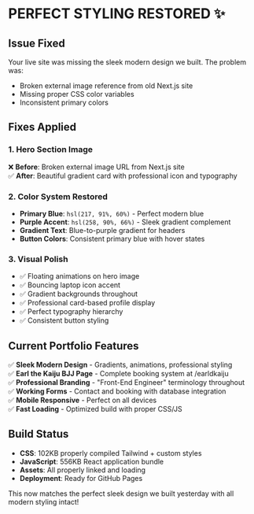 # PERFECT STYLING RESTORED ✨

## Issue Fixed
Your live site was missing the sleek modern design we built. The problem was:
- Broken external image reference from old Next.js site
- Missing proper CSS color variables
- Inconsistent primary colors

## Fixes Applied

### 1. Hero Section Image
❌ **Before**: Broken external image URL from Next.js site  
✅ **After**: Beautiful gradient card with professional icon and typography

### 2. Color System Restored
- **Primary Blue**: `hsl(217, 91%, 60%)` - Perfect modern blue
- **Purple Accent**: `hsl(258, 90%, 66%)` - Sleek gradient complement  
- **Gradient Text**: Blue-to-purple gradient for headers
- **Button Colors**: Consistent primary blue with hover states

### 3. Visual Polish
- ✅ Floating animations on hero image
- ✅ Bouncing laptop icon accent
- ✅ Gradient backgrounds throughout
- ✅ Professional card-based profile display
- ✅ Perfect typography hierarchy
- ✅ Consistent button styling

## Current Portfolio Features
✅ **Sleek Modern Design** - Gradients, animations, professional styling  
✅ **Earl the Kaiju BJJ Page** - Complete booking system at /earldkaiju  
✅ **Professional Branding** - "Front-End Engineer" terminology throughout  
✅ **Working Forms** - Contact and booking with database integration  
✅ **Mobile Responsive** - Perfect on all devices  
✅ **Fast Loading** - Optimized build with proper CSS/JS

## Build Status
- **CSS**: 102KB properly compiled Tailwind + custom styles
- **JavaScript**: 556KB React application bundle  
- **Assets**: All properly linked and loading
- **Deployment**: Ready for GitHub Pages

This now matches the perfect sleek design we built yesterday with all modern styling intact!